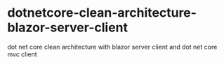 # dotnetcore-clean-architecture-blazor-server-client
dot net core clean architecture with blazor server client and dot net core mvc client 
